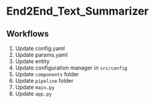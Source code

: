 # End2End_Text_Summarizer

## Workflows
1. Update config.yaml
2. Update params.yaml
3. Update entity
4. Update configuration manager in `src/config`
5. Update `components` folder
6. Update `pipeline` folder
7. Update `main.py`
8. Update `app.py`
    